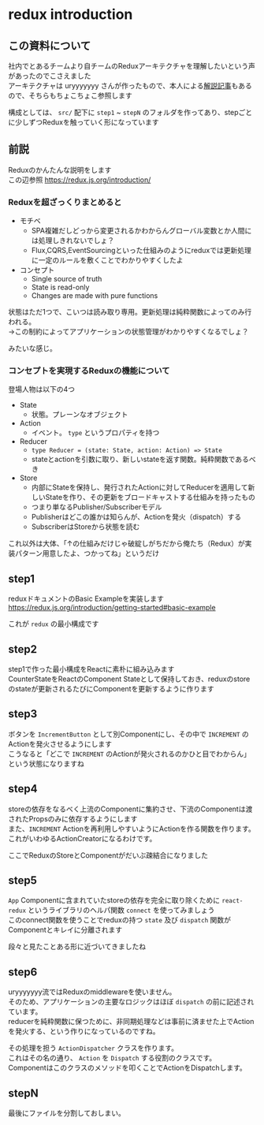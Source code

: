 # redux introduction

## この資料について

社内でとあるチームより自チームのReduxアーキテクチャを理解したいという声があったのでこさえました  
アーキテクチャは uryyyyyyy さんが作ったもので、本人による[解説記事](https://qiita.com/uryyyyyyy/items/1f2022bbf914d65d635a)もあるので、そちらもちょこちょこ参照します  

構成としては、 `src/` 配下に `step1` ~ `stepN` のフォルダを作ってあり、stepごとに少しずつReduxを触っていく形になっています  

## 前説

Reduxのかんたんな説明をします  
この辺参照 https://redux.js.org/introduction/

### Reduxを超ざっくりまとめると

- モチベ
  - SPA複雑だしどっから変更されるかわからんグローバル変数とか人間には処理しきれないでしょ？
  - Flux,CQRS,EventSourcingといった仕組みのようにreduxでは更新処理に一定のルールを敷くことでわかりやすくしたよ
- コンセプト
  - Single source of truth
  - State is read-only
  - Changes are made with pure functions

状態はただ1つで、こいつは読み取り専用。更新処理は純粋関数によってのみ行われる。  
→この制約によってアプリケーションの状態管理がわかりやすくなるでしょ？

みたいな感じ。  

### コンセプトを実現するReduxの機能について

登場人物は以下の4つ

- State
  - 状態。プレーンなオブジェクト
- Action
  - イベント。 `type` というプロパティを持つ
- Reducer
  - `type Reducer = (state: State, action: Action) => State`
  - stateとactionを引数に取り、新しいstateを返す関数。純粋関数であるべき
- Store
  - 内部にStateを保持し、発行されたActionに対してReducerを適用して新しいStateを作り、その更新をブロードキャストする仕組みを持ったもの
  - つまり単なるPublisher/Subscriberモデル
  - Publisherはどこの誰かは知らんが、Actionを発火（dispatch）する
  - SubscriberはStoreから状態を読む

これ以外は大体、「↑の仕組みだけじゃ破綻しがちだから俺たち（Redux）が実装パターン用意したよ、つかってね」というだけ

## step1

reduxドキュメントのBasic Exampleを実装します  
https://redux.js.org/introduction/getting-started#basic-example

これが `redux` の最小構成です  


## step2

step1で作った最小構成をReactに素朴に組み込みます  
CounterStateをReactのComponent Stateとして保持しておき、reduxのstoreのstateが更新されるたびにComponentを更新するように作ります  

## step3

ボタンを `IncrementButton` として別Componentにし、その中で `INCREMENT` のActionを発火させるようにします  
こうなると「どこで `INCREMENT` のActionが発火されるのかひと目でわからん」という状態になりますね  

## step4

storeの依存をなるべく上流のComponentに集約させ、下流のComponentは渡されたPropsのみに依存するようにします  
また、`INCREMENT` Actionを再利用しやすいようにActionを作る関数を作ります。これがいわゆるActionCreatorになるわけです。  
  
ここでReduxのStoreとComponentがだいぶ疎結合になりました  

## step5

`App` Componentに含まれていたstoreの依存を完全に取り除くために `react-redux` というライブラリのヘルパ関数 `connect` を使ってみましょう  
このconnect関数を使うことでreduxの持つ `state` 及び `dispatch` 関数がComponentとキレイに分離されます  

段々と見たことある形に近づいてきましたね  

## step6

uryyyyyyy流ではReduxのmiddlewareを使いません。  
そのため、アプリケーションの主要なロジックはほぼ `dispatch` の前に記述されています。  
reducerを純粋関数に保つために、非同期処理などは事前に済ませた上でActionを発火する、という作りになっているのですね。  
  
その処理を担う `ActionDispatcher` クラスを作ります。  
これはその名の通り、 `Action` を `Dispatch` する役割のクラスです。  
Componentはこのクラスのメソッドを叩くことでActionをDispatchします。  

## stepN

最後にファイルを分割しておしまい。

